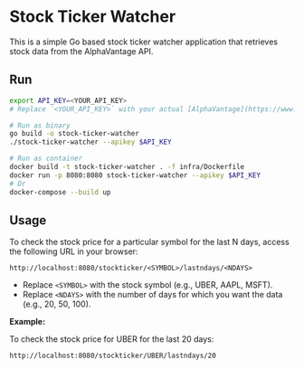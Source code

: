 # Stock Ticker Watcher

This is a simple Go based stock ticker watcher application that retrieves stock data from the AlphaVantage API.

## Run

```bash
export API_KEY=<YOUR_API_KEY>
# Replace `<YOUR_API_KEY>` with your actual [AlphaVantage](https://www.alphavantage.co/support/#api-key) API key.

# Run as binary
go build -o stock-ticker-watcher
./stock-ticker-watcher --apikey $API_KEY

# Run as container
docker build -t stock-ticker-watcher . -f infra/Dockerfile
docker run -p 8080:8080 stock-ticker-watcher --apikey $API_KEY
# Or
docker-compose --build up
```

## Usage

To check the stock price for a particular symbol for the last N days, access the following URL in your browser:

```
http://localhost:8080/stockticker/<SYMBOL>/lastndays/<NDAYS>
```

*   Replace `<SYMBOL>` with the stock symbol (e.g., UBER, AAPL, MSFT).
*   Replace `<NDAYS>` with the number of days for which you want the data (e.g., 20, 50, 100).

**Example:**

To check the stock price for UBER for the last 20 days:

```
http://localhost:8080/stockticker/UBER/lastndays/20
```